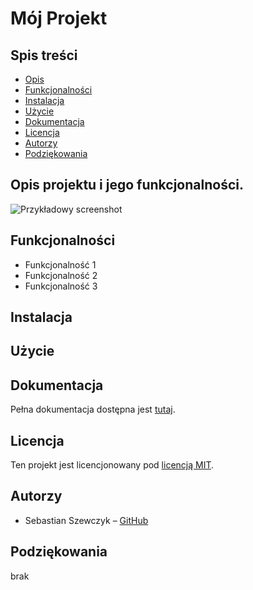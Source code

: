 # Mój Projekt

## Spis treści 
- [Opis](#opis-projektu-i-jego-funkcjonalności)
- [Funkcjonalności](#funkcjonalności)
- [Instalacja](#instalacja) 
- [Użycie](#użycie) 
- [Dokumentacja](#dokumentacja) 
- [Licencja](#licencja)
- [Autorzy](#autorzy)
- [Podziękowania](#podziękowania)

## Opis projektu i jego funkcjonalności. 
![Przykładowy screenshot](sciezka/do/screenshot.png)

## Funkcjonalności 
- Funkcjonalność 1 
- Funkcjonalność 2 
- Funkcjonalność 3 

## Instalacja


## Użycie


## Dokumentacja 
Pełna dokumentacja dostępna jest [tutaj](https://example.com). 

## Licencja 
Ten projekt jest licencjonowany pod [licencją MIT]( 
https://pl.wikipedia.org/wiki/Licencja_MIT).

## Autorzy 
- Sebastian Szewczyk – [GitHub](https://github.com/sebsvs)

## Podziękowania
brak